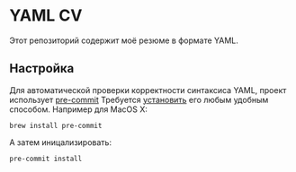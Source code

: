 # YAML CV
Этот репозиторий содержит моё резюме в формате YAML.

## Настройка

Для автоматической проверки корректности синтаксиса YAML, проект использует [pre-commit](https://pre-commit.com)
Требуется [установить](https://pre-commit.com/#installation) его любым удобным способом.
Например для MacOS X:
```shell
brew install pre-commit
```

А затем иницализировать:
```shell
pre-commit install
```
